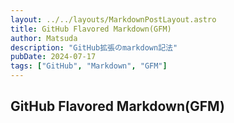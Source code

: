 ```yaml
---
layout: ../../layouts/MarkdownPostLayout.astro
title: GitHub Flavored Markdown(GFM)
author: Matsuda
description: "GitHub拡張のmarkdown記法"
pubDate: 2024-07-17
tags: ["GitHub", "Markdown", "GFM"]
---
```


## GitHub Flavored Markdown(GFM)